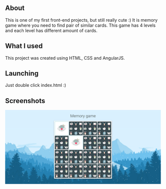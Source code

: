 ## About
This is one of my first front-end projects, but still really cute :)
It is memory game where you need to find pair of similar cards. This game has 4 levels and each level has different amount of cards.

## What I used
This project was created using HTML, CSS and AngularJS.

## Launching
Just double click index.html :)

## Screenshots
![alt text](images/Preview/memory_game.png)

